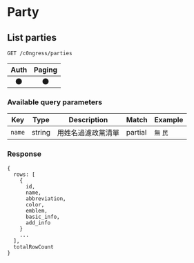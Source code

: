 # Party

## List parties
```
GET /c0ngress/parties
```

| Auth | Paging |
| :---: | :---: |
| 🌑 | 🌑 |

### Available query parameters

| Key | Type | Description | Match | Example |
| --- | --- | --- | --- | --- |
| `name` | string | 用姓名過濾政黨清單 | partial | `無` `民` |

### Response
```
{
  rows: [
    {
      id,
      name,
      abbreviation,
      color,
      emblem,
      basic_info,
      add_info
    }
    ...
  ],
  totalRowCount
}
```
